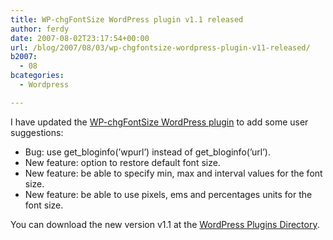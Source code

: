```yaml
---
title: WP-chgFontSize WordPress plugin v1.1 released
author: ferdy
date: 2007-08-02T23:17:54+00:00
url: /blog/2007/08/03/wp-chgfontsize-wordpress-plugin-v11-released/
b2007:
  - 08
bcategories:
  - Wordpress

---
```

I have updated the [WP-chgFontSize WordPress plugin][1] to add some user suggestions:

  * Bug: use get\_bloginfo(’wpurl’) instead of get\_bloginfo(’url’).
  * New feature: option to restore default font size.
  * New feature: be able to specify min, max and interval values for the font size.
  * New feature: be able to use pixels, ems and percentages units for the font size.

You can download the new version v1.1 at the [WordPress Plugins Directory][2].

 [1]: http://www.rodenas.org/blog/2007/03/08/wp-chgfontsize/
 [2]: http://wordpress.org/extend/plugins/plugin/wp-chgfontsize/